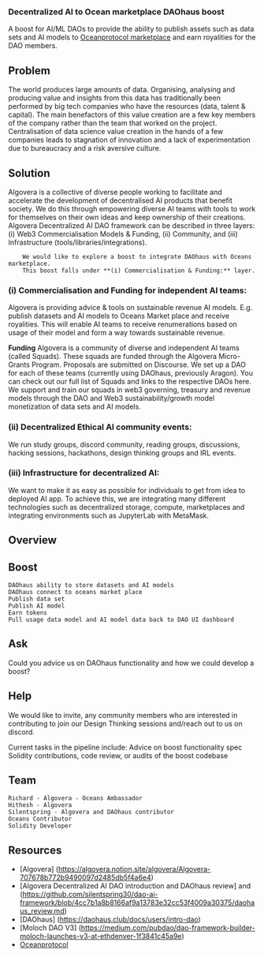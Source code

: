 
### Decentralized AI to Ocean marketplace DAOhaus boost

A boost for AI/ML DAOs to provide the ability to publish assets such as data sets and AI models to [Oceanprotocol marketplace](https://oceanprotocol.com/) and earn royalities for the DAO members.


## Problem
The world produces large amounts of data. Organising, analysing and producing value and insights from this data has traditionally been performed by big tech companies who have the resources (data, talent & capital). The main benefactors of this value creation are a few key members of the company rather than the team that worked on the project. Centralisation of data science value creation in the hands of a few companies leads to stagnation of innovation and a lack of experimentation due to bureaucracy and a risk aversive culture.


## Solution

Algovera is a collective of diverse people working to facilitate and accelerate the development of decentralised AI products that benefit society. We do this through empowering diverse AI teams with tools to work for themselves on their own ideas and keep ownership of their creations. Algovera Decentralized AI DAO framework can be described in three layers: (i) Web3 Commercialisation Models & Funding, (ii) Community, and (iii) Infrastructure (tools/libraries/integrations).

        We would like to explore a boost to integrate DAOhaus with Oceans marketplace. 
        This boost falls under **(i) Commercialisation & Funding:** layer.

### (i) Commercialisation and Funding for independent AI teams: 
Algovera is providing advice & tools on sustainable revenue AI models. E.g. publish datasets and AI models to Oceans Market place and receive royalities. This will enable AI teams to receive renumerations based on usage of their model and form a way towards sustainable revenue.

**Funding** 
Algovera is a community of diverse and independent AI teams (called Squads). These squads are funded through the Algovera Micro-Grants Program. Proposals are submitted on Discourse. We set up a DAO for each of these teams (currently using DAOhaus, previously Aragon). 
You can check out our full list of Squads and links to the respective DAOs here. We support and train our squads in web3 governing, treasury and revenue models through the DAO and Web3 sustainability/growth model monetization of data sets and AI models.

### (ii) Decentralized Ethical AI community events: 
We run study groups, discord community, reading groups, discussions, hacking sessions, hackathons, design thinking groups and IRL events.

### (iii) Infrastructure for decentralized AI: 
We want to make it as easy as possible for individuals to get from idea to deployed AI app. To achieve this, we are integrating many different technologies such as decentralized storage, compute, marketplaces and integrating environments such as JupyterLab with MetaMask.



## Overview

## Boost 
    DAOhaus ability to store datasets and AI models
    DAOhaus connect to oceans market place
    Publish data set
    Publish AI model
    Earn tokens
    Pull usage data model and AI model data back to DAO UI dashboard
    
  
## Ask
Could you advice us on DAOhaus functionality and how we could develop a boost?

## Help
We would like to invite, any community members who are interested in contributing to join our Design Thinking sessions and/reach out to us on discord.

Current tasks in the pipeline include:
    Advice on boost functionality spec
    Solidity contributions, code review, or audits of the boost codebase
    


## Team
    Richard - Algovera - Oceans Ambassador
    Hithesh - Algovera
    Silentspring - Algovera and DAOhaus contributor
    Oceans Contributor
    Solidity Developer
   
    
## Resources
- [Algovera] (https://algovera.notion.site/algovera/Algovera-707678b772b9490097d2485db5f4a6e4)
- [Algovera Decentralized AI DAO introduction and DAOhaus review] and (https://github.com/silentspring30/dao-ai-framework/blob/4cc7b1a8b8166af9a13783e32cc53f4009a30375/daohaus_review.md)
- [DAOhaus] (https://daohaus.club/docs/users/intro-dao)
- [Moloch DAO V3] (https://medium.com/pubdao/dao-framework-builder-moloch-launches-v3-at-ethdenver-1f3841c45a9e)
- [Oceanprotocol](https://oceanprotocol.com/)


